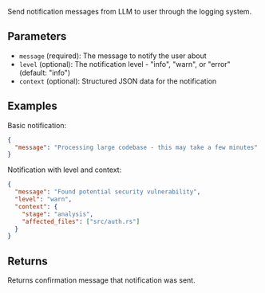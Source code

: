 Send notification messages from LLM to user through the logging system.

## Parameters

- `message` (required): The message to notify the user about
- `level` (optional): The notification level - "info", "warn", or "error" (default: "info")
- `context` (optional): Structured JSON data for the notification

## Examples

Basic notification:
```json
{
  "message": "Processing large codebase - this may take a few minutes"
}
```

Notification with level and context:
```json
{
  "message": "Found potential security vulnerability",
  "level": "warn",
  "context": {
    "stage": "analysis",
    "affected_files": ["src/auth.rs"]
  }
}
```

## Returns

Returns confirmation message that notification was sent.
